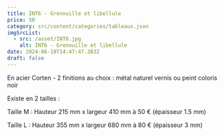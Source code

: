 ```yaml
---
title: INT6 - Grenouille et libellule
price: 50
category: src/content/categories/tableaux.json
imgSrcList:
  - src: /asset/INT6.jpg
    alt: INT6 - Grenouille et libellule
date: 2024-06-18T14:47:47.383Z
draft: false
---
```


En acier Corten - 2 finitions au choix : métal naturel vernis ou peint coloris noir

Existe en 2 tailles :

Taille M : Hauteur  215 mm x largeur 410 mm à 50 € (épaisseur 1.5 mm)

Taille L : Hauteur  355 mm x largeur 680 mm à 80 € (épaisseur 3 mm)
